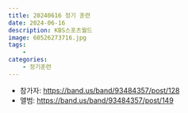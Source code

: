 ```yaml
---
title: 20240616 정기 훈련
date: 2024-06-16
description: KBS스포츠월드
image: 60526273716.jpg
tags:
    - 
categories:
    - 정기훈련
---
```


- 참가자: https://band.us/band/93484357/post/128
- 앨범: https://band.us/band/93484357/post/149